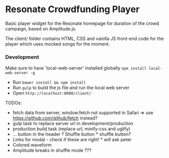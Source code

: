 # Resonate Crowdfunding Player

Basic player widget for the Resonate homepage for duration of the crowd campaign, based on Amplitude.js.

The client/ folder contains HTML, CSS and vanilla JS front-end code for the player which uses mocked songs for the moment.

### Development

Make sure to have 'local-web-server' installed globally `npm install local-web-server -g`

* Run `bower install && npm install`
* Run `gulp` to build the js file and run the local web server
* Open `http://localhost:8000/client/`


TODOs:
* fetch data from server, window.fetch not supported in Safari => use https://github.com/github/fetch instead?
* gulp task to replace server url in development/production
* production build task (replace url, minify-css and uglify)
* ... button in the header ? Shuffle button
		* shuffle button?
* Links for modal - check if these are right!
		* will ask peter
* Colored waveform
* Amplitude breaks in shuffle mode ???
